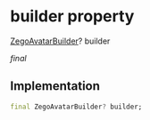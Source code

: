 


# builder property







[ZegoAvatarBuilder](../../zego_uikit_prebuilt_live_audio_room/ZegoAvatarBuilder.md)? builder
  
_<span class="feature">final</span>_






## Implementation

```dart
final ZegoAvatarBuilder? builder;
```







